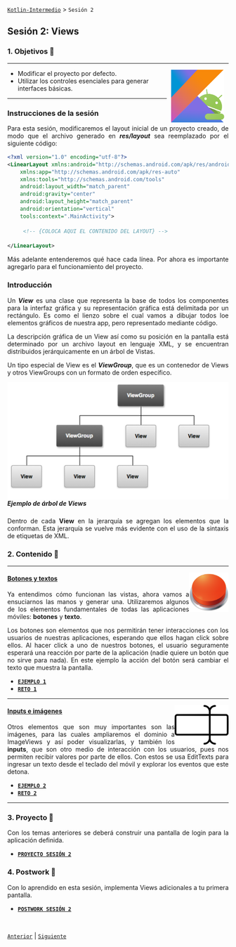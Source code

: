 [`Kotlin-Intermedio`](../Readme.md) > `Sesión 2`


## Sesión 2: Views

### 1. Objetivos :dart: 

---

<img src="../images/android-kotlin.png" align="right" height="120" hspace="10">

- Modificar el proyecto por defecto.
- Utilizar los controles esenciales para generar interfaces básicas.
<!-- - Utilizar herramientas básicas para debuggeo. -->

---

<div style="text-align: justify;">


### Instrucciones de la sesión

Para esta sesión, modificaremos el layout inicial de un proyecto creado, de modo que el archivo generado en ___res/layout___ sea reemplazado por el siguiente código:

```xml
<?xml version="1.0" encoding="utf-8"?>
<LinearLayout xmlns:android="http://schemas.android.com/apk/res/android"
    xmlns:app="http://schemas.android.com/apk/res-auto"
    xmlns:tools="http://schemas.android.com/tools"
    android:layout_width="match_parent"
    android:gravity="center"
    android:layout_height="match_parent"
    android:orientation="vertical"
    tools:context=".MainActivity">

     <!-- {COLOCA AQUI EL CONTENIDO DEL LAYOUT} -->
     
</LinearLayout>
```

Más adelante entenderemos qué hace cada línea. Por ahora es importante agregarlo para el funcionamiento del proyecto.

### Introducción

Un ___View___ es una clase que representa la base de todos los componentes para la interfaz gráfica y su representación gráfica está delimitada por un rectángulo. Es como el lienzo sobre el cual vamos a dibujar todos loe elementos gráficos de nuestra app, pero representado mediante código.

La descripción gráfica de un View así como su posición en la pantalla está determinado por un archivo layout en lenguaje XML, y se encuentran distribuidos jerárquicamente en un árbol de Vistas. 

Un tipo especial de View es el ___ViewGroup___, que es un contenedor de Views y otros ViewGroups con un formato de orden específico. 

<img src="images/view_tree.png" align="right">
<h5>Ejemplo de árbol de Views</h5>

Dentro de cada __View__ en la jerarquía se agregan los elementos que la conforman. Esta jerarquía se vuelve más evidente con el uso de la sintaxis de etiquetas de XML.

### 2. Contenido :blue_book:

---

<img src="images/button.png" align="right" height="90"> 

#### <ins>Botones y textos</ins>

Ya entendimos cómo funcionan las vistas, ahora vamos a ensuciarnos las manos y generar una. Utilizaremos algunos de los elementos fundamentales de todas las aplicaciones móviles: **botones** y **texto**.

Los botones son elementos que nos permitirán tener interacciones con los usuarios de nuestras aplicaciones, esperando que ellos hagan click sobre ellos. Al hacer click a uno de nuestros botones, el usuario seguramente esperará una reacción por parte de la aplicación (nadie quiere un botón que no sirve para nada). En este ejemplo la acción del botón será cambiar el texto que muestra la pantalla.

- [**`EJEMPLO 1`**](Ejemplo-01/Readme.md)
- [**`RETO 1`**](Reto-01/Readme.md)

---

<img src="images/text_input.png" align="right" height="90"> 

#### <ins>Inputs e imágenes</ins>

Otros elementos que son muy importantes son las imágenes, para las cuales ampliaremos el dominio a ImageViews y así poder visualizarlas, y también los **inputs**, que son otro medio de interacción con los usuarios, pues nos permiten recibir valores por parte de ellos. Con estos se usa EditTexts para ingresar un texto desde el teclado del móvil y explorar los eventos que este detona. 

- [**`EJEMPLO 2`**](Ejemplo-02/Readme.md)
- [**`RETO 2`**](Reto-02/Readme.md)

---

<!-- <img src="images/url_image.png" align="right" height="90"> 

#### <ins>Imágenes mediante URL</ins>

Se mostrarán imágenes en un ImageView por medio de URLS mediante la biblioteca Coil, disponible en _mavenCentral()_. 

- [**`EJEMPLO 3`**](Ejemplo-03/Readme.md) -->


### 3. Proyecto :hammer:

Con los temas anteriores se deberá construir una pantalla de login para la aplicación definida.

- [**`PROYECTO SESIÓN 2`**](Proyecto/Readme.md)

### 4. Postwork :memo:

Con lo aprendido en esta sesión, implementa Views adicionales a tu primera pantalla.

- [**`POSTWORK SESIÓN 2`**](Postwork/Readme.md)

<br/>

[`Anterior`](../Sesion-01/Readme.md) | [`Siguiente`](../Sesion-03/Readme.md)      

</div>


